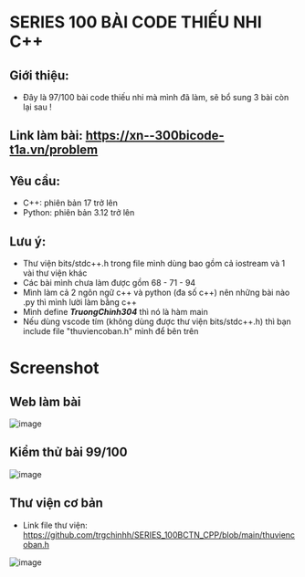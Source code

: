 # SERIES 100 BÀI CODE THIẾU NHI C++ 

## Giới thiệu: 
- Đây là 97/100 bài code thiếu nhi mà mình đã làm, sẽ bổ sung 3 bài còn lại sau !

## Link làm bài: https://xn--300bicode-t1a.vn/problem

## Yêu cầu:
- C++: phiên bản 17 trở lên 
- Python: phiên bản 3.12 trở lên 

## Lưu ý: 
- Thư viện bits/stdc++.h trong file mình dùng bao gồm cả iostream và 1 vài thư viện khác 
- Các bài mình chưa làm được gồm 68 - 71 - 94
- Mình làm cả 2 ngôn ngữ c++ và python (đa số c++) nên những bài nào .py thì mình lười làm bằng c++
- Mình define ___TruongChinh304___ thì nó là hàm main 
- Nếu dùng vscode tím (không dùng được thư viện bits/stdc++.h) thì bạn include file "thuviencoban.h" mình để bên trên  

# Screenshot

## Web làm bài 
![image](https://github.com/user-attachments/assets/42151b67-fe14-4436-9fc8-647b4d9bcf4b)

## Kiểm thử bài 99/100
![image](https://github.com/user-attachments/assets/b9dca48c-76b2-439f-95a3-12f15f66abd3)

## Thư viện cơ bản
- Link file thư viện: https://github.com/trgchinhh/SERIES_100BCTN_CPP/blob/main/thuviencoban.h
  
![image](https://github.com/user-attachments/assets/0ea89e89-7231-4480-b7f9-37a3b4eb4e47)
